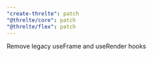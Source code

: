 ```yaml
---
"create-threlte": patch
"@threlte/core": patch
"@threlte/flex": patch
---
```


Remove legacy useFrame and useRender hooks
